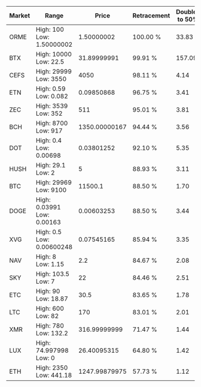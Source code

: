 | Market | Range | Price| Retracement | Doubles to 50% |
| --- | --- | --- | --- | --- |
| ORME | High: 100<br />Low: 1.50000002 | 1.50000002 | 100.00 % | 33.83 |
| BTX | High: 10000<br />Low: 22.5 | 31.89999991 | 99.91 % | 157.09 |
| CEFS | High: 29999<br />Low: 3550 | 4050 | 98.11 % | 4.14 |
| ETN | High: 0.59<br />Low: 0.082 | 0.09850868 | 96.75 % | 3.41 |
| ZEC | High: 3539<br />Low: 352 | 511 | 95.01 % | 3.81 |
| BCH | High: 8700<br />Low: 917 | 1350.00000167 | 94.44 % | 3.56 |
| DOT | High: 0.4<br />Low: 0.00698 | 0.03801252 | 92.10 % | 5.35 |
| HUSH | High: 29.1<br />Low: 2 | 5 | 88.93 % | 3.11 |
| BTC | High: 29969<br />Low: 9100 | 11500.1 | 88.50 % | 1.70 |
| DOGE | High: 0.03991<br />Low: 0.00163 | 0.00603253 | 88.50 % | 3.44 |
| XVG | High: 0.5<br />Low: 0.00600248 | 0.07545165 | 85.94 % | 3.35 |
| NAV | High: 8<br />Low: 1.15 | 2.2 | 84.67 % | 2.08 |
| SKY | High: 103.5<br />Low: 7 | 22 | 84.46 % | 2.51 |
| ETC | High: 90<br />Low: 18.87 | 30.5 | 83.65 % | 1.78 |
| LTC | High: 600<br />Low: 82 | 170 | 83.01 % | 2.01 |
| XMR | High: 780<br />Low: 132.2 | 316.99999999 | 71.47 % | 1.44 |
| LUX | High: 74.997998<br />Low: 0 | 26.40095315 | 64.80 % | 1.42 |
| ETH | High: 2350<br />Low: 441.18 | 1247.99879975 | 57.73 % | 1.12 |
